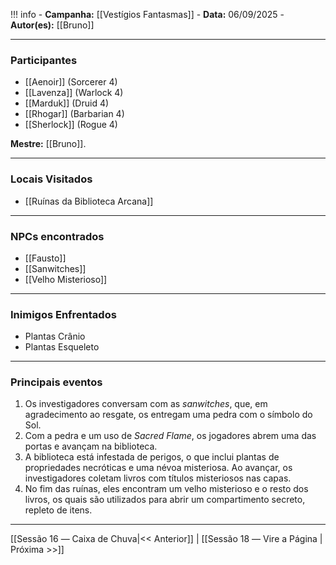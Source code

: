 !!! info
	- **Campanha:** [[Vestígios Fantasmas]]
	- **Data:** 06/09/2025
	- **Autor(es):** [[Bruno]]

---

### Participantes

- [[Aenoir]] (Sorcerer 4)
- [[Lavenza]] (Warlock 4)
- [[Marduk]] (Druid 4)
- [[Rhogar]] (Barbarian 4)
- [[Sherlock]] (Rogue 4)

**Mestre:** [[Bruno]].

---  

### Locais Visitados

- [[Ruínas da Biblioteca Arcana]]

---

### NPCs encontrados

- [[Fausto]]
- [[Sanwitches]]
- [[Velho Misterioso]]

---

### Inimigos Enfrentados

- Plantas Crânio
- Plantas Esqueleto

---

### Principais eventos

1. Os investigadores conversam com as *sanwitches*, que, em agradecimento ao resgate, os entregam uma pedra com o símbolo do Sol.
2. Com a pedra e um uso de *Sacred Flame*, os jogadores abrem uma das portas e avançam na biblioteca.
3. A biblioteca está infestada de perigos, o que inclui plantas de propriedades necróticas e uma névoa misteriosa. Ao avançar, os investigadores coletam livros com títulos misteriosos nas capas.
4. No fim das ruínas, eles encontram um velho misterioso e o resto dos livros, os quais são utilizados para abrir um compartimento secreto, repleto de itens.

---

[[Sessão 16 ― Caixa de Chuva|<< Anterior]] | [[Sessão 18 ― Vire a Página | Próxima >>]]